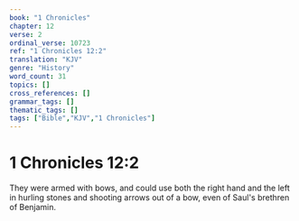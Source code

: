 ```yaml
---
book: "1 Chronicles"
chapter: 12
verse: 2
ordinal_verse: 10723
ref: "1 Chronicles 12:2"
translation: "KJV"
genre: "History"
word_count: 31
topics: []
cross_references: []
grammar_tags: []
thematic_tags: []
tags: ["Bible","KJV","1 Chronicles"]
---
```


# 1 Chronicles 12:2

They were armed with bows, and could use both the right hand and the left in hurling stones and shooting arrows out of a bow, even of Saul's brethren of Benjamin.
